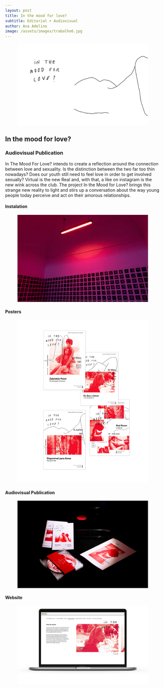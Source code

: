 ```yaml
---
layout: post
title: In the mood for love?
subtitle: Editorial + Audiovisual
author: Ana Adelino
image: /assets/images/trabalho6.jpg
---
```


<figure><img src="/assets/images/Inthemoodforlove/inthemoodforlove1.png" alt="Logo"></figure>

## In the mood for love?
### Audiovisual Publication

In The Mood For Love? intends to create a reflection around the connection between love and sexuality. Is the distinction between the two far too thin nowadays? Does our youth still need to feel love in order to get involved sexually? Virtual is the new Real and, with that, a like on instagram is the new wink across the club. The project In the Mood for Love? brings this strange new reality to light and stirs up a conversation about the way young people today perceive and act on their amorous relationships.

#### Instalation

<figure><img src="/assets/images/Inthemoodforlove/inthemoodforlove2.jpg" alt="Instalation"></figure>

#### Posters

<figure><img src="/assets/images/Inthemoodforlove/inthemoodforlove3.png" alt="Posters"></figure>

#### Audiovisual Publication

<figure><img src="/assets/images/Inthemoodforlove/inthemoodforlove4.jpg" alt="Publication"></figure>

#### Website

<figure class="smaller_image"><img src="/assets/images/Inthemoodforlove/inthemoodforlove5.jpg" alt="Website"></figure>